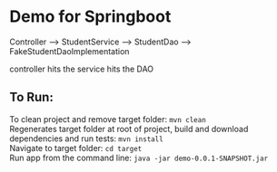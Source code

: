 # Demo for Springboot
Controller --> StudentService --> StudentDao --> FakeStudentDaoImplementation

controller hits the service hits the DAO

## To Run:
To clean project and remove target folder:
```mvn clean```</br>
Regenerates target folder at root of project, build and download dependencies and run tests:
```mvn install```</br>
Navigate to target folder:
```cd target```</br>
Run app from the command line:
```java -jar demo-0.0.1-SNAPSHOT.jar```</br>